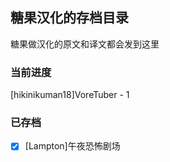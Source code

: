 ## 糖果汉化的存档目录

糖果做汉化的原文和译文都会发到这里

### 当前进度

[hikinikuman18\]VoreTuber - 1

### 已存档

- [x] [Lampton\]午夜恐怖剧场

